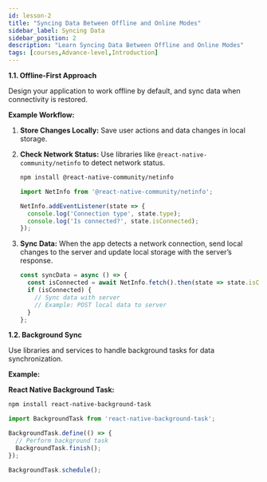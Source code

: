 ```yaml
---
id: lesson-2
title: "Syncing Data Between Offline and Online Modes"
sidebar_label: Syncing Data
sidebar_position: 2
description: "Learn Syncing Data Between Offline and Online Modes"
tags: [courses,Advance-level,Introduction]
---  
```

  
 

**1.1. Offline-First Approach**

Design your application to work offline by default, and sync data when connectivity is restored.

**Example Workflow:**

1. **Store Changes Locally:** Save user actions and data changes in local storage.
2. **Check Network Status:** Use libraries like `@react-native-community/netinfo` to detect network status.

   ```bash
   npm install @react-native-community/netinfo
   ```

   ```javascript
   import NetInfo from '@react-native-community/netinfo';

   NetInfo.addEventListener(state => {
     console.log('Connection type', state.type);
     console.log('Is connected?', state.isConnected);
   });
   ```

3. **Sync Data:** When the app detects a network connection, send local changes to the server and update local storage with the server’s response.

   ```javascript
   const syncData = async () => {
     const isConnected = await NetInfo.fetch().then(state => state.isConnected);
     if (isConnected) {
       // Sync data with server
       // Example: POST local data to server
     }
   };
   ```

**1.2. Background Sync**

Use libraries and services to handle background tasks for data synchronization.

**Example:**

**React Native Background Task:**

```bash
npm install react-native-background-task
```

```javascript
import BackgroundTask from 'react-native-background-task';

BackgroundTask.define(() => {
  // Perform background task
  BackgroundTask.finish();
});

BackgroundTask.schedule();
```